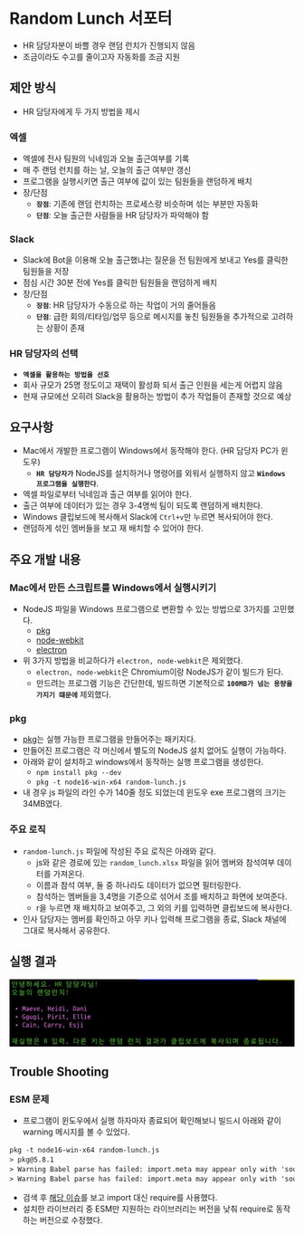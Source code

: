 # Random Lunch 서포터

- HR 담당자분이 바쁠 경우 랜덤 런치가 진행되지 않음
- 조금이라도 수고를 줄이고자 자동화를 조금 지원

## 제안 방식

- HR 담당자에게 두 가지 방법을 제시

### 엑셀

- 엑셀에 전사 팀원의 닉네임과 오늘 출근여부를 기록
- 매 주 랜덤 런치를 하는 날, 오늘의 출근 여부만 갱신
- 프로그램을 실행시키면 출근 여부에 값이 있는 팀원들을 랜덤하게 배치
- 장/단점
  - **`장점`**: 기존에 랜덤 런치하는 프로세스랑 비슷하며 섞는 부분만 자동화
  - **`단점`**: 오늘 출근한 사람들을 HR 담당자가 파악해야 함

### Slack

- Slack에 Bot을 이용해 오늘 출근했냐는 질문을 전 팀원에게 보내고 Yes를 클릭한 팀원들을 저장
- 점심 시간 30분 전에 Yes를 클릭한 팀원들을 랜덤하게 배치
- 장/단점
  - **`장점`**: HR 담당자가 수동으로 하는 작업이 거의 줄어들음
  - **`단점`**: 급한 회의/티타임/업무 등으로 메시지를 놓친 팀원들을 추가적으로 고려하는 상황이 존재

### HR 담당자의 선택

- **`엑셀을 활용하는 방법을 선호`**
- 회사 규모가 25명 정도이고 재택이 활성화 되서 출근 인원을 세는게 어렵지 않음
- 현재 규모에선 오히려 Slack을 활용하는 방법이 추가 작업들이 존재할 것으로 예상

## 요구사항

- Mac에서 개발한 프로그램이 Windows에서 동작해야 한다. (HR 담당자 PC가 윈도우)
  - **`HR 담당자가`** NodeJS를 설치하거나 명령어를 외워서 실행하지 않고 **`Windows 프로그램을 실행한다`**.
- 엑셀 파일로부터 닉네임과 출근 여부를 읽어야 한다.
- 출근 여부에 데이터가 있는 경우 3-4명씩 팀이 되도록 랜덤하게 배치한다.
- Windows 클립보드에 복사해서 Slack에 `Ctrl+v`만 누르면 복사되어야 한다.
- 랜덤하게 섞인 멤버들을 보고 재 배치할 수 있어야 한다.

## 주요 개발 내용

### Mac에서 만든 스크립트를 Windows에서 실행시키기

- NodeJS 파일을 Windows 프로그램으로 변환할 수 있는 방법으로 3가지를 고민했다.
  - [pkg](https://github.com/vercel/pkg)
  - [node-webkit](https://nwjs.io/)
  - [electron](https://www.electronjs.org/)
- 위 3가지 방법을 비교하다가 `electron, node-webkit`은 제외했다.
  - `electron, node-webkit`은 Chromium이랑 NodeJS가 같이 빌드가 된다.
  - 만드려는 프로그램 기능은 간단한데, 빌드하면 기본적으로 **`100MB가 넘는 용량을 가지기 떄문에`** 제외했다.

### pkg

- [pkg](https://github.com/vercel/pkg)는 실행 가능한 프로그램을 만들어주는 패키지다.
- 만들어진 프로그램은 각 머신에서 별도의 NodeJS 설치 없어도 실행이 가능하다.
- 아래와 같이 설치하고 windows에서 동작하는 실행 프로그램을 생성한다.
  - `npm install pkg --dev`
  - `pkg -t node16-win-x64 random-lunch.js`
- 내 경우 js 파일의 라인 수가 140줄 정도 되었는데 윈도우 exe 프로그램의 크기는 34MB였다.

### 주요 로직

- `random-lunch.js` 파일에 작성된 주요 로직은 아래와 같다.
  - js와 같은 경로에 있는 `random_lunch.xlsx` 파일을 읽어 멤버와 참석여부 데이터를 가져온다.
  - 이름과 참석 여부, 둘 중 하나라도 데이터가 없으면 필터링한다.
  - 참석하는 멤버들을 3,4명을 기준으로 섞어서 조를 배치하고 화면에 보여준다.
  - r을 누르면 재 배치하고 보여주고, 그 외의 키를 입력하면 클립보드에 복사한다.
- 인사 담당자는 멤버를 확인하고 아무 키나 입력해 프로그램을 종료, Slack 채널에 그대로 복사해서 공유한다.

## 실행 결과

<img src="https://github.com/programmer-sjk/random-lunch-support/blob/main/images/result.png" width="550">

## Trouble Shooting

### ESM 문제

- 프로그램이 윈도우에서 실행 하자마자 종료되어 확인해보니 빌드시 아래와 같이 warning 메시지를 볼 수 있었다.

```txt
pkg -t node16-win-x64 random-lunch.js
> pkg@5.8.1
> Warning Babel parse has failed: import.meta may appear only with 'sourceType: "module"' (5:45)
> Warning Babel parse has failed: import.meta may appear only with 'sourceType: "module"' (6:45)
```

- 검색 후 [해당 이슈](https://github.com/vercel/pkg/issues/1291)를 보고 import 대신 require를 사용했다.
- 설치한 라이브러리 중 ESM만 지원하는 라이브러리는 버전을 낮춰 require로 동작하는 버전으로 수정했다.


